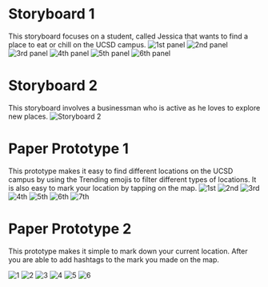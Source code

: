 <h1>Storyboard 1</h1>

This storyboard focuses on a student, called Jessica that wants to find a place to eat or chill on the UCSD campus.
![1st panel](https://github.com/COGS-121/project/blob/master/Image2/1.jpg)
![2nd panel](https://github.com/COGS-121/project/blob/master/Image2/2.jpg)
![3rd panel](https://github.com/COGS-121/project/blob/master/Image2/3.jpg)
![4th panel](https://github.com/COGS-121/project/blob/master/Image2/4.jpg)
![5th panel](https://github.com/COGS-121/project/blob/master/Image2/5.jpg)
![6th panel](https://github.com/COGS-121/project/blob/master/Image2/6.jpg)

<h1>Storyboard 2</h1>

This storyboard involves a businessman who is active as he loves to explore new places. 
![Storyboard 2](https://github.com/COGS-121/project/blob/master/Image2/storyboardtwo.jpeg)

<h1>Paper Prototype 1</h1>

This prototype makes it easy to find different locations on the UCSD campus by using the Trending emojis to filter
different types of locations. It is also easy to mark your location by tapping on the map.
![1st](https://github.com/COGS-121/project/blob/master/Image2/7.jpg)
![2nd](https://github.com/COGS-121/project/blob/master/Image2/8.jpg)
![3rd](https://github.com/COGS-121/project/blob/master/Image2/9.jpg)
![4th](https://github.com/COGS-121/project/blob/master/Image2/10.jpg)
![5th](https://github.com/COGS-121/project/blob/master/Image2/11.jpg)
![6th](https://github.com/COGS-121/project/blob/master/Image2/12.jpg)
![7th](https://github.com/COGS-121/project/blob/master/Image2/13.jpg)

<h1>Paper Prototype 2</h1>

This prototype makes it simple to mark down your current location. After you are able to add hashtags to the mark you made on the map.

![1](https://github.com/COGS-121/project/blob/master/Image2/A.jpg)
![2](https://github.com/COGS-121/project/blob/master/Image2/B.jpg)
![3](https://github.com/COGS-121/project/blob/master/Image2/C.jpg)
![4](https://github.com/COGS-121/project/blob/master/Image2/D.jpg)
![5](https://github.com/COGS-121/project/blob/master/Image2/E.jpg)
![6](https://github.com/COGS-121/project/blob/master/Image2/F.jpg)

